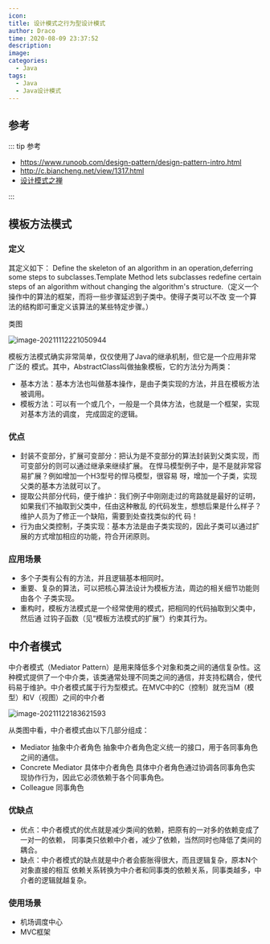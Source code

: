 ```yaml
---
icon: 
title: 设计模式之行为型设计模式
author: Draco
time: 2020-08-09 23:37:52
description: 
image: 
categories: 
  - Java
tags: 
  - Java
  - Java设计模式
---
```






## 参考



::: tip 参考

- https://www.runoob.com/design-pattern/design-pattern-intro.html
- http://c.biancheng.net/view/1317.html
- [设计模式之禅](TheZen0fDesignPattern_2.pdf)

:::



## 模板方法模式



### 定义

其定义如下： Define the skeleton of an algorithm in an operation,deferring some steps to subclasses.Template Method lets subclasses redefine certain steps of an algorithm without changing the algorithm's structure.（定义一个操作中的算法的框架，而将一些步骤延迟到子类中。使得子类可以不改 变一个算法的结构即可重定义该算法的某些特定步骤。）



类图

![image-20211112221050944](https://blog-1300186248.cos.ap-shanghai.myqcloud.com/Java-DesignPatterns-BehavioralPatterns/%E6%A8%A1%E6%9D%BF%E6%96%B9%E6%B3%95%E7%B1%BB%E5%9B%BE.png)



模板方法模式确实非常简单，仅仅使用了Java的继承机制，但它是一个应用非常广泛的 模式。其中，AbstractClass叫做抽象模板，它的方法分为两类：

- 基本方法：基本方法也叫做基本操作，是由子类实现的方法，并且在模板方法被调用。
- 模板方法：可以有一个或几个，一般是一个具体方法，也就是一个框架，实现对基本方法的调度， 完成固定的逻辑。



### 优点

- 封装不变部分，扩展可变部分：把认为是不变部分的算法封装到父类实现，而可变部分的则可以通过继承来继续扩展。 在悍马模型例子中，是不是就非常容易扩展？例如增加一个H3型号的悍马模型，很容易 呀，增加一个子类，实现父类的基本方法就可以了。 
- 提取公共部分代码，便于维护：我们例子中刚刚走过的弯路就是最好的证明，如果我们不抽取到父类中，任由这种散乱 的代码发生，想想后果是什么样子？维护人员为了修正一个缺陷，需要到处查找类似的代 码！ 
- 行为由父类控制，子类实现：基本方法是由子类实现的，因此子类可以通过扩展的方式增加相应的功能，符合开闭原则。



### 应用场景

- 多个子类有公有的方法，并且逻辑基本相同时。
- 重要、复杂的算法，可以把核心算法设计为模板方法，周边的相关细节功能则由各个 子类实现。 
- 重构时，模板方法模式是一个经常使用的模式，把相同的代码抽取到父类中，然后通 过钩子函数（见“模板方法模式的扩展”）约束其行为。



## 中介者模式

中介者模式（Mediator Pattern）是用来降低多个对象和类之间的通信复杂性。这种模式提供了一个中介类，该类通常处理不同类之间的通信，并支持松耦合，使代码易于维护。中介者模式属于行为型模式。在MVC中的C（控制）就充当M（模型）和V（视图）之间的中介者



![image-20211122183621593](https://blog-1300186248.cos.ap-shanghai.myqcloud.com/Java-DesignPatterns-BehavioralPatterns/%E4%B8%AD%E4%BB%8B%E8%80%85%E6%A8%A1%E5%BC%8F%E9%80%9A%E7%94%A8%E7%B1%BB%E5%9B%BE.png)



从类图中看，中介者模式由以下几部分组成： 

- Mediator 抽象中介者角色 抽象中介者角色定义统一的接口，用于各同事角色之间的通信。 
- Concrete Mediator 具体中介者角色 具体中介者角色通过协调各同事角色实现协作行为，因此它必须依赖于各个同事角色。 
- Colleague 同事角色



### 优缺点

- 优点：中介者模式的优点就是减少类间的依赖，把原有的一对多的依赖变成了一对一的依赖， 同事类只依赖中介者，减少了依赖，当然同时也降低了类间的耦合。
- 缺点：中介者模式的缺点就是中介者会膨胀得很大，而且逻辑复杂，原本N个对象直接的相互 依赖关系转换为中介者和同事类的依赖关系，同事类越多，中介者的逻辑就越复杂。



### 使用场景

- 机场调度中心
- MVC框架